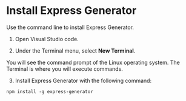 # Install Express Generator
Use the command line to install Express Generator.

1. Open Visual Studio code.

2. Under the Terminal menu, select **New Terminal**.

You will see the command prompt of the Linux operating system. The Terminal is where you will execute commands.

3. Install Express Generator with the following command:

```
npm install -g express-generator
```